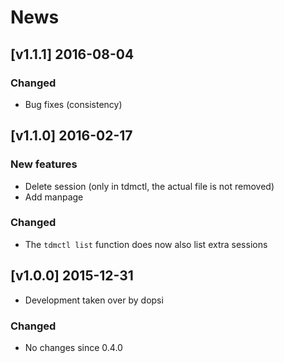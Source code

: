 # News

## [v1.1.1] 2016-08-04

### Changed

* Bug fixes (consistency)

## [v1.1.0] 2016-02-17

### New features

* Delete session (only in tdmctl, the actual file is not removed)
* Add manpage

### Changed

* The `tdmctl list` function does now also list extra sessions

## [v1.0.0] 2015-12-31

* Development taken over by dopsi

### Changed

* No changes since 0.4.0
